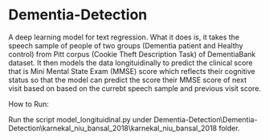 # Dementia-Detection
A deep learning model for text regression. What it does is, it takes the speech sample of people of two groups (Dementia patient and Healthy control) from Pitt corpus (Cookie Theft Description Task) of DementiaBank dataset. It then models the data longituidinally to predict the clinical score that is Mini Mental State Exam (MMSE) score which reflects their cognitive status so that the model can predict the score their MMSE score of next visit based on based on the currebt speech sample and previous visit score.


How to Run:

Run the script model_longituidinal.py under Dementia-Detection\Dementia-Detection\karnekal_niu_bansal_2018\karnekal_niu_bansal_2018 folder.
